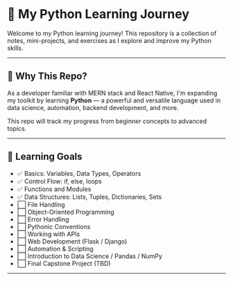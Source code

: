 # 🐍 My Python Learning Journey

Welcome to my Python learning journey! This repository is a collection of notes, mini-projects, and exercises as I explore and improve my Python skills.

---

## 📌 Why This Repo?

As a developer familiar with MERN stack and React Native, I'm expanding my toolkit by learning **Python** — a powerful and versatile language used in data science, automation, backend development, and more.

This repo will track my progress from beginner concepts to advanced topics.

---

## 🚀 Learning Goals

- ✅ Basics: Variables, Data Types, Operators
- ✅ Control Flow: if, else, loops
- ✅ Functions and Modules
- ✅ Data Structures: Lists, Tuples, Dictionaries, Sets
- ⬜️ File Handling
- ⬜️ Object-Oriented Programming
- ⬜️ Error Handling
- ⬜️ Pythonic Conventions
- ⬜️ Working with APIs
- ⬜️ Web Development (Flask / Django)
- ⬜️ Automation & Scripting
- ⬜️ Introduction to Data Science / Pandas / NumPy
- ⬜️ Final Capstone Project (TBD)

---

